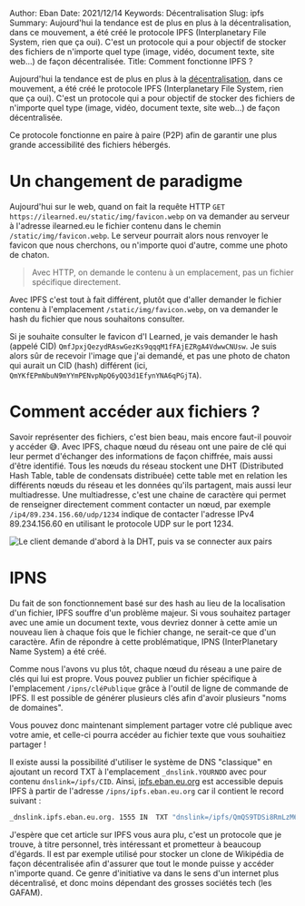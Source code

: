 Author: Eban
Date: 2021/12/14
Keywords: Décentralisation
Slug: ipfs
Summary: Aujourd'hui la tendance est de plus en plus à la décentralisation, dans ce mouvement, a été créé le protocole IPFS (Interplanetary File System, rien que ça oui). C'est un protocole qui a pour objectif de stocker des fichiers de n'importe quel type (image, vidéo, document texte, site web...) de façon décentralisée.
Title: Comment fonctionne IPFS ?

Aujourd'hui la tendance est de plus en plus à la [décentralisation](https://ilearned.eu.org/decentralisation.html), dans ce mouvement, a été créé le protocole IPFS (Interplanetary File System, rien que ça oui). C'est un protocole qui a pour objectif de stocker des fichiers de n'importe quel type (image, vidéo, document texte, site web...) de façon décentralisée.

Ce protocole fonctionne en paire à paire (P2P) afin de garantir une plus grande accessibilité des fichiers hébergés. 

# Un changement de paradigme

Aujourd'hui sur le web, quand on fait la requête HTTP `GET https://ilearned.eu/static/img/favicon.webp` on va demander au serveur à l'adresse ilearned.eu le fichier contenu dans le chemin `/static/img/favicon.webp`. Le serveur pourrait alors nous renvoyer le favicon que nous cherchons, ou n'importe quoi d'autre, comme une photo de chaton.

> Avec HTTP, on demande le contenu à un emplacement, pas un fichier spécifique directement.
> 

Avec IPFS c'est tout à fait différent, plutôt que d'aller demander le fichier contenu à l'emplacement `/static/img/favicon.webp`, on va demander le hash du fichier que nous souhaitons consulter. 

Si je souhaite consulter le favicon d'I Learned, je vais demander le hash (appelé CID) `QmfJpxjQezydRAswGezKs9qqqM1fFAjEZRgA4VdwwCNUsw`. Je suis alors sûr de recevoir l'image que j'ai demandé, et pas une photo de chaton qui aurait un CID (hash) différent (ici, `QmYKfEPmNbuN9mYYmPENvpNpQ6yQQ3d1EfynYNA6qPGjTA`).

# Comment accéder aux fichiers ?

Savoir représenter des fichiers, c'est bien beau, mais encore faut-il pouvoir y accéder 😅. Avec IPFS, chaque nœud du réseau ont une paire de clé qui leur permet d'échanger des informations de façon chiffrée, mais aussi d'être identifié. Tous les nœuds du réseau stockent une DHT (Distributed Hash Table, table de condensats distribuée) cette table met en relation les différents nœuds du réseau et les données qu'ils partagent, mais aussi leur multiadresse. Une multiadresse, c'est une chaine de caractère qui permet de renseigner directement comment contacter un nœud, par exemple `/ip4/89.234.156.60/udp/1234` indique de contacter l'adresse IPv4 89.234.156.60 en utilisant le protocole UDP sur le port 1234.

![Le client demande d'abord à la DHT, puis va se connecter aux pairs](/static/img/ipfs/IPFS(1).webp)

# IPNS

Du fait de son fonctionnement basé sur des hash au lieu de la localisation d'un fichier, IPFS souffre d'un problème majeur. Si vous souhaitez partager avec une amie un document texte, vous devriez donner à cette amie un nouveau lien à chaque fois que le fichier change, ne serait-ce que d'un caractère. Afin de répondre à cette problématique, IPNS (InterPlanetary Name System) a été créé.

Comme nous l'avons vu plus tôt, chaque nœud du réseau a une paire de clés qui lui est propre. Vous pouvez publier un fichier spécifique à l'emplacement `/ipns/cléPublique` grâce à l'outil de ligne de commande de IPFS. Il est possible de générer plusieurs clés afin d'avoir plusieurs "noms de domaines".

Vous pouvez donc maintenant simplement partager votre clé publique avec votre amie, et celle-ci pourra accéder au fichier texte que vous souhaitiez partager !

Il existe aussi la possibilité d'utiliser le système de DNS "classique" en ajoutant un record TXT à l'emplacement `_dnslink.YOURNDD` avec pour contenu `dnslink=/ipfs/CID`. Ainsi, [ipfs.eban.eu.org](http://ipfs.eban.eu.org) est accessible depuis IPFS à partir de l'adresse `/ipns/ipfs.eban.eu.org` car il contient le record suivant :

```bash
_dnslink.ipfs.eban.eu.org. 1555	IN	TXT	"dnslink=/ipfs/QmQS9TDSi8RmLzM6QFaRcCkdnqUbGpXsFDG1iuyXnx9brm"
```

J'espère que cet article sur IPFS vous aura plu, c'est un protocole que je trouve, à titre personnel, très intéressant et prometteur à beaucoup d'égards. Il est par exemple utilisé pour stocker un clone de Wikipédia de façon décentralisée afin d'assurer que tout le monde puisse y accéder n'importe quand. Ce genre d'initiative va dans le sens d'un internet plus décentralisé, et donc moins dépendant des grosses sociétés tech (les GAFAM).